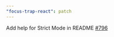 ```yaml
---
"focus-trap-react": patch
---
```


Add help for Strict Mode in README [#796](https://github.com/focus-trap/focus-trap-react/issues/796)

